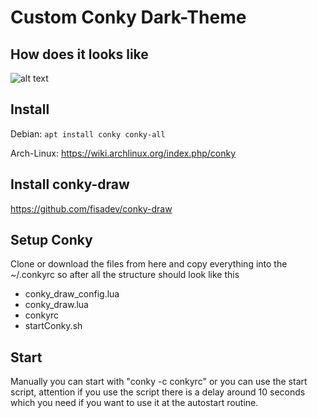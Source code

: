 # Custom Conky Dark-Theme


## How does it looks like
![alt text](https://github.com/thaJoog/conky_theme/blob/master/conky_rc.png "THEME")


## Install
Debian:
  `apt install conky conky-all`

Arch-Linux:
  https://wiki.archlinux.org/index.php/conky

## Install conky-draw
  https://github.com/fisadev/conky-draw
  
## Setup Conky
Clone or download the files from here and copy everything into the ~/.conkyrc so after all the structure should look like this

- conky_draw_config.lua
- conky_draw.lua
- conkyrc
- startConky.sh

## Start
Manually you can start with "conky -c conkyrc" or you can use the start script, attention if you use the script there is a delay around 10 seconds which you need if you want to use it at the autostart routine.
